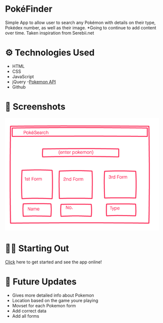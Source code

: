 # PokéFinder

Simple App to allow user to search any Pokémon with details on their type, Pokédex number, as well as their image. *Going to continue to add content over time. Taken inspiration from Serebii.net

# ⚙️ Technologies Used

* HTML
* CSS 
* JavaScript
* jQuery
-[Pokemon API](https://pokeapi.co/)
* Github  

# 📸 Screenshots

![wireframe 1](./imgs/app.desktop.png)

# 🏃‍♂️ Starting Out

[Click](#) here to get started and see the app online!


# 🔮 Future Updates

* Gives more detailed info about Pokemon
* Location based on the game youre playing
* Movset for each Pokemon form 
* Add correct data
* Add all forms
